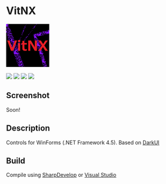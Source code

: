 # VitNX

![alt](https://github.com/Zalexanninev15/VitNX/raw/main/logo.png)

[![](https://img.shields.io/badge/.NET-Framework_4.5-4E2ACD.svg)](https://github.com/Zalexanninev15/VitNX)
[![](https://img.shields.io/badge/release-v1.0.0.3_Beta-orange.svg)](https://github.com/Zalexanninev15/VitNX)
[![](https://img.shields.io/github/last-commit/Zalexanninev15/VitNX/main.svg)](https://github.com/Zalexanninev15/VitNX/commits/main)
[![](https://img.shields.io/badge/license-MIT-blue.svg)](LICENSE)

## Screenshot

Soon!

## Description

Controls for WinForms (.NET Framework 4.5). Based on [DarkUI](https://github.com/RobinPerris/DarkUI)

## Build

Compile using [SharpDevelop](https://sourceforge.net/projects/sharpdevelop) or [Visual Studio](https://visualstudio.microsoft.com/vs)

